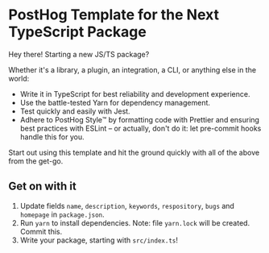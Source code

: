 # PostHog Template for the Next TypeScript Package

Hey there! Starting a new JS/TS package?

Whether it's a library, a plugin, an integration, a CLI, or anything else in the world:

-   Write it in TypeScript for best reliability and development experience.
-   Use the battle-tested Yarn for dependency management.
-   Test quickly and easily with Jest.
-   Adhere to PostHog Style™️ by formatting code with Prettier and ensuring best practices with ESLint
    – or actually, don't do it: let pre-commit hooks handle this for you.

Start out using this template and hit the ground quickly with all of the above from the get-go.

## Get on with it

1. Update fields `name`, `description`, `keywords`, `respository`, `bugs` and `homepage` in `package.json`.
2. Run `yarn` to install dependencies. Note: file `yarn.lock` will be created. Commit this.
3. Write your package, starting with `src/index.ts`!
